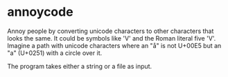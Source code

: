 # annoycode
Annoy people by converting unicode characters to other characters that looks the same. It could be symbols like 'V' and the Roman literal five 'V'. Imagine a path with unicode characters where an "å" is not U+00E5 but an "a" (U+0251) with a circle over it.

The program takes either a string or a file as input.
